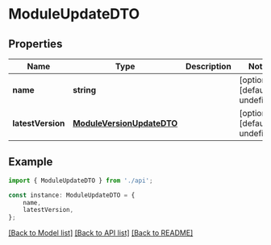 # ModuleUpdateDTO


## Properties

Name | Type | Description | Notes
------------ | ------------- | ------------- | -------------
**name** | **string** |  | [optional] [default to undefined]
**latestVersion** | [**ModuleVersionUpdateDTO**](ModuleVersionUpdateDTO.md) |  | [optional] [default to undefined]

## Example

```typescript
import { ModuleUpdateDTO } from './api';

const instance: ModuleUpdateDTO = {
    name,
    latestVersion,
};
```

[[Back to Model list]](../README.md#documentation-for-models) [[Back to API list]](../README.md#documentation-for-api-endpoints) [[Back to README]](../README.md)
